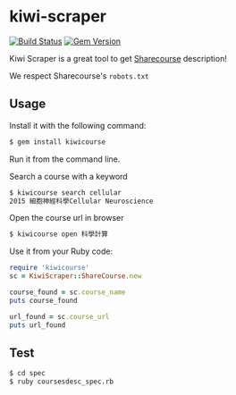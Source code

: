 # kiwi-scraper

[![Build Status](https://travis-ci.org/Kiwi-Learn/kiwi-scraper.svg?branch=master)](https://travis-ci.org/Kiwi-Learn/kiwi-scraper)
[![Gem Version](https://badge.fury.io/rb/kiwicourse.svg)](https://badge.fury.io/rb/kiwicourse)

Kiwi Scraper is a great tool to get [Sharecourse](http://sharecourse.net/sharecourse/general/home/) description!

We respect Sharecourse's `robots.txt`

## Usage

Install it with the following command:
```sh
$ gem install kiwicourse
```

Run it from the command line.

Search a course with a keyword
```sh
$ kiwicourse search cellular
2015 細胞神經科學Cellular Neuroscience
```

Open the course url in browser
```sh
$ kiwicourse open 科學計算
```


Use it from your Ruby code:
````ruby
require 'kiwicourse'
sc = KiwiScraper::ShareCourse.new

course_found = sc.course_name
puts course_found

url_found = sc.course_url
puts url_found

````

## Test

```sh
$ cd spec
$ ruby coursesdesc_spec.rb
```
